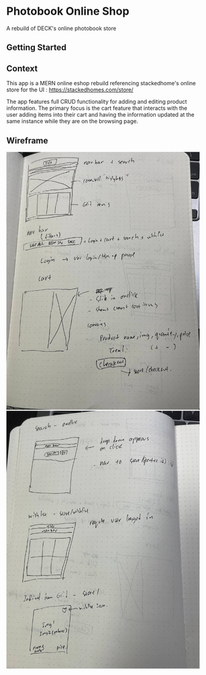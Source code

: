 # Photobook Online Shop

A rebuild of DECK's online photobook store

## Getting Started

## Context

This app is a MERN online eshop rebuild referencing stackedhome's online store for the UI : https://stackedhomes.com/store/

The app features full CRUD functionality for adding and editing product information. The primary focus is the cart feature that interacts with the user adding items into their cart and having the information updated at the same instance while they are on the browsing page.

## Wireframe

![Alt text](wireframe/screenshots/bookstore-wireframe1.jpg)
![Alt text](wireframe/screenshots/bookstore-wireframe2.jpg)
